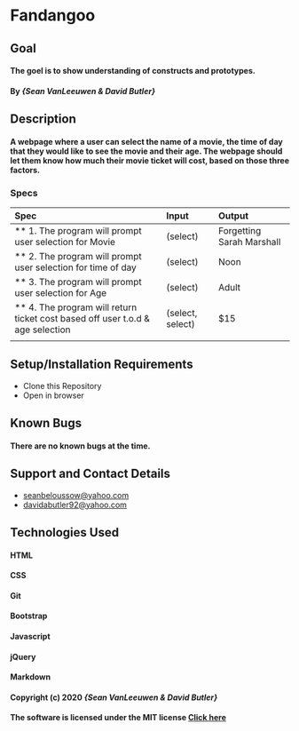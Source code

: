 # Fandangoo
## Goal 

#### The goel is to show understanding of constructs and prototypes.
#### By _**{Sean VanLeeuwen & David Butler}**_

## Description
#### A webpage where a user can select the name of a movie, the time of day that they would like to see the movie and their age. The webpage should let them know how much their movie ticket will cost, based on those three factors.


### Specs
| Spec | Input | Output |
| :-------------     | :------------- | :------------- |
| ** 1. The program will prompt user selection for Movie | (select) | Forgetting Sarah Marshall
| ** 2. The program will prompt user selection for time of day | (select) | Noon |
| ** 3. The program will prompt user selection for Age | (select) | Adult |
| ** 4. The program will return ticket cost based off user t.o.d & age selection  | (select, select) | $15 | 
|  |  |  |
  
## Setup/Installation Requirements
* Clone this Repository
* Open in browser

## Known Bugs 
#### There are no known bugs at the time.

## Support and Contact Details
* seanbeloussow@yahoo.com
* davidabutler92@yahoo.com

## Technologies Used 
#### HTML
#### CSS
#### Git 
#### Bootstrap
#### Javascript
#### jQuery 
#### Markdown

#### Copyright (c) 2020 **_{Sean VanLeeuwen & David Butler}_**
#### The software is licensed under the MIT license [Click here](LICENSE.md)
